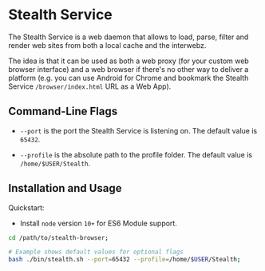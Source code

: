
# Stealth Service

The Stealth Service is a web daemon that allows to load, parse, filter
and render web sites from both a local cache and the interwebz.

The idea is that it can be used as both a web proxy (for your custom
web browser interface) and a web browser if there's no other way to
deliver a platform (e.g. you can use Android for Chrome and bookmark
the Stealth Service `/browser/index.html` URL as a Web App).


## Command-Line Flags

- `--port` is the port the Stealth Service is listening on.
  The default value is `65432`.

- `--profile` is the absolute path to the profile folder.
  The default value is `/home/$USER/Stealth`.


## Installation and Usage

Quickstart:

- Install `node` version `10+` for ES6 Module support.

```bash
cd /path/to/stealth-browser;

# Example shows default values for optional flags
bash ./bin/stealth.sh --port=65432 --profile=/home/$USER/Stealth;
```

